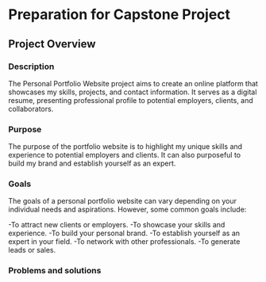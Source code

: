 # Preparation for Capstone Project

## Project Overview
### Description
The Personal Portfolio Website project aims to create an online platform that showcases my skills, projects, and contact information. It serves as a digital resume, presenting professional profile to potential employers, clients, and collaborators.

### Purpose
The purpose of the portfolio website is to highlight my unique skills and experience to potential employers and clients. It can also purposeful to build my brand and establish yourself as an expert.

### Goals
The goals of a personal portfolio website can vary depending on your individual needs and aspirations. However, some common goals include:

-To attract new clients or employers.
-To showcase your skills and experience.
-To build your personal brand.
-To establish yourself as an expert in your field.
-To network with other professionals.
-To generate leads or sales.

### Problems and solutions

